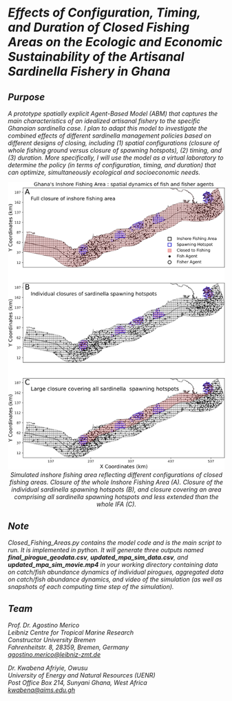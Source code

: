 
# *Effects of Configuration, Timing, and Duration of Closed Fishing Areas on the Ecologic and Economic Sustainability of the Artisanal  <em> Sardinella  <em> Fishery in Ghana*

## Purpose 
A prototype spatially explicit Agent-Based Model (ABM) that captures the main characteristics of an idealized artisanal fishery to the specific Ghanaian sardinella case. I plan to adapt this model to investigate the combined effects of different sardinella management policies based on different designs of closing, including (1) spatial configurations (closure of whole fishing ground versus closure of spawning hotspots), (2) timing, and (3) duration. More specifically, I will use the model as a virtual laboratory to determine the policy (in terms of configuration, timing, and duration) that can optimize, simultaneously ecological and socioeconomic needs. 
		
<p align="center">
   <img src="Figure.png" width="650">
   <br>      
      <em>  Simulated inshore fishing area reflecting different configurations of closed fishing areas. Closure of the whole Inshore Fishing Area (A). Closure of the individual sardinella spawning hotspots (B), and closure covering an area comprising all sardinella spawning hotspots and less extended than the whole IFA (C).  </em>   
</p>

## Note
Closed_Fishing_Areas.py contains the model code and is the main script to run. It is implemented in python. It will generate three outputs named **final_pirogue_geodata.csv**, **updated_mpa_sim_data.csv**, and **updated_mpa_sim_movie.mp4** in your working directory containing data on catch/fish abundance dynamics of individual pirogues, aggregated data on catch/fish abundance dynamics, and video of the simulation (as well as snapshots of each computing time step of the simulation).

## Team

Prof. Dr. Agostino Merico \
Leibniz Centre for Tropical Marine Research \
Constructor University Bremen \
Fahrenheitstr. 8, 28359, Bremen, Germany   
agostino.merico@leibniz-zmt.de

Dr. Kwabena Afriyie, Owusu \
University of Energy and Natural Resources (UENR) \
Post Office Box 214, Sunyani Ghana, West Africa        
kwabena@aims.edu.gh 
	

